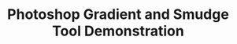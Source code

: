 ---
ee_id: '176'
site: '1'
type: '2'
long_id: 2007-015 Photoshop Gradient and Smudge Tool Demonstration
url: 2007-015-photoshop-gradient-and-smudge-tool-demonstration
year: '2007'
medium: Inkjet on laminate.
commission:
add_credit:
dims: 43 x 43 inches
pitch:
ps:
live_url:
related:
title: 'Photoshop Gradient and Smudge Tool Demonstration '
youtube:
imgs: photoshop-smudge-2007-015-digital-database-ih.jpg
subheading:
year2: '2007'
download:
add_credits:
related_code:
! '':
layout: things-i-made
---